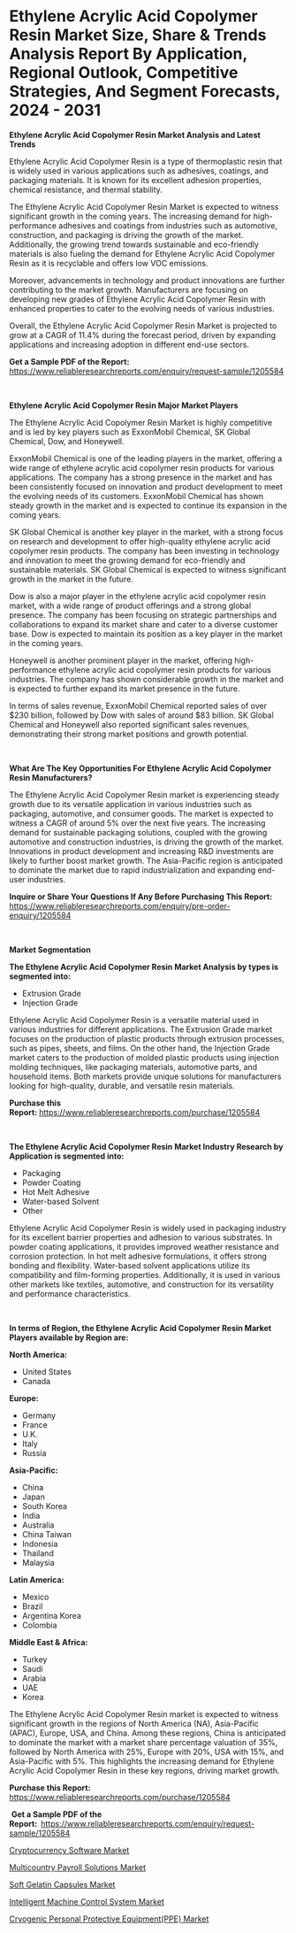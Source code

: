 <p><h1>Ethylene Acrylic Acid Copolymer Resin Market Size, Share & Trends Analysis Report By Application, Regional Outlook, Competitive Strategies, And Segment Forecasts, 2024 - 2031</h1></p><p><strong>Ethylene Acrylic Acid Copolymer Resin Market Analysis and Latest Trends</strong></p>
<p><p>Ethylene Acrylic Acid Copolymer Resin is a type of thermoplastic resin that is widely used in various applications such as adhesives, coatings, and packaging materials. It is known for its excellent adhesion properties, chemical resistance, and thermal stability.</p><p>The Ethylene Acrylic Acid Copolymer Resin Market is expected to witness significant growth in the coming years. The increasing demand for high-performance adhesives and coatings from industries such as automotive, construction, and packaging is driving the growth of the market. Additionally, the growing trend towards sustainable and eco-friendly materials is also fueling the demand for Ethylene Acrylic Acid Copolymer Resin as it is recyclable and offers low VOC emissions.</p><p>Moreover, advancements in technology and product innovations are further contributing to the market growth. Manufacturers are focusing on developing new grades of Ethylene Acrylic Acid Copolymer Resin with enhanced properties to cater to the evolving needs of various industries.</p><p>Overall, the Ethylene Acrylic Acid Copolymer Resin Market is projected to grow at a CAGR of 11.4% during the forecast period, driven by expanding applications and increasing adoption in different end-use sectors.</p></p>
<p><strong>Get a Sample PDF of the Report:&nbsp;</strong> <a href="https://www.reliableresearchreports.com/enquiry/request-sample/1205584">https://www.reliableresearchreports.com/enquiry/request-sample/1205584</a></p>
<p>&nbsp;</p>
<p><strong>Ethylene Acrylic Acid Copolymer Resin Major Market Players</strong></p>
<p><p>The Ethylene Acrylic Acid Copolymer Resin Market is highly competitive and is led by key players such as ExxonMobil Chemical, SK Global Chemical, Dow, and Honeywell. </p><p>ExxonMobil Chemical is one of the leading players in the market, offering a wide range of ethylene acrylic acid copolymer resin products for various applications. The company has a strong presence in the market and has been consistently focused on innovation and product development to meet the evolving needs of its customers. ExxonMobil Chemical has shown steady growth in the market and is expected to continue its expansion in the coming years.</p><p>SK Global Chemical is another key player in the market, with a strong focus on research and development to offer high-quality ethylene acrylic acid copolymer resin products. The company has been investing in technology and innovation to meet the growing demand for eco-friendly and sustainable materials. SK Global Chemical is expected to witness significant growth in the market in the future.</p><p>Dow is also a major player in the ethylene acrylic acid copolymer resin market, with a wide range of product offerings and a strong global presence. The company has been focusing on strategic partnerships and collaborations to expand its market share and cater to a diverse customer base. Dow is expected to maintain its position as a key player in the market in the coming years.</p><p>Honeywell is another prominent player in the market, offering high-performance ethylene acrylic acid copolymer resin products for various industries. The company has shown considerable growth in the market and is expected to further expand its market presence in the future.</p><p>In terms of sales revenue, ExxonMobil Chemical reported sales of over $230 billion, followed by Dow with sales of around $83 billion. SK Global Chemical and Honeywell also reported significant sales revenues, demonstrating their strong market positions and growth potential.</p></p>
<p>&nbsp;</p>
<p><strong>What Are The Key Opportunities For Ethylene Acrylic Acid Copolymer Resin Manufacturers?</strong></p>
<p><p>The Ethylene Acrylic Acid Copolymer Resin market is experiencing steady growth due to its versatile application in various industries such as packaging, automotive, and consumer goods. The market is expected to witness a CAGR of around 5% over the next five years. The increasing demand for sustainable packaging solutions, coupled with the growing automotive and construction industries, is driving the growth of the market. Innovations in product development and increasing R&D investments are likely to further boost market growth. The Asia-Pacific region is anticipated to dominate the market due to rapid industrialization and expanding end-user industries.</p></p>
<p><strong>Inquire or Share Your Questions If Any Before Purchasing This Report:</strong> <a href="https://www.reliableresearchreports.com/enquiry/pre-order-enquiry/1205584">https://www.reliableresearchreports.com/enquiry/pre-order-enquiry/1205584</a></p>
<p>&nbsp;</p>
<p><strong>Market Segmentation</strong></p>
<p><strong>The Ethylene Acrylic Acid Copolymer Resin Market Analysis by types is segmented into:</strong></p>
<p><ul><li>Extrusion Grade</li><li>Injection Grade</li></ul></p>
<p><p>Ethylene Acrylic Acid Copolymer Resin is a versatile material used in various industries for different applications. The Extrusion Grade market focuses on the production of plastic products through extrusion processes, such as pipes, sheets, and films. On the other hand, the Injection Grade market caters to the production of molded plastic products using injection molding techniques, like packaging materials, automotive parts, and household items. Both markets provide unique solutions for manufacturers looking for high-quality, durable, and versatile resin materials.</p></p>
<p><strong>Purchase this Report:&nbsp;</strong><a href="https://www.reliableresearchreports.com/purchase/1205584">https://www.reliableresearchreports.com/purchase/1205584</a></p>
<p>&nbsp;</p>
<p><strong>The Ethylene Acrylic Acid Copolymer Resin Market Industry Research by Application is segmented into:</strong></p>
<p><ul><li>Packaging</li><li>Powder Coating</li><li>Hot Melt Adhesive</li><li>Water-based Solvent</li><li>Other</li></ul></p>
<p><p>Ethylene Acrylic Acid Copolymer Resin is widely used in packaging industry for its excellent barrier properties and adhesion to various substrates. In powder coating applications, it provides improved weather resistance and corrosion protection. In hot melt adhesive formulations, it offers strong bonding and flexibility. Water-based solvent applications utilize its compatibility and film-forming properties. Additionally, it is used in various other markets like textiles, automotive, and construction for its versatility and performance characteristics.</p></p>
<p>&nbsp;</p>
<p><strong>In terms of Region, the Ethylene Acrylic Acid Copolymer Resin Market Players available by Region are:</strong></p>
<p>
    <p> <strong> North America: </strong>
        <ul>
            <li>United States</li>
            <li>Canada</li>
        </ul>
        </p> 
    <p> <strong> Europe: </strong>
        <ul>
            <li>Germany</li>
            <li>France</li>
            <li>U.K.</li>
            <li>Italy</li>
            <li>Russia</li>
        </ul>
        </p> 
    <p> <strong> Asia-Pacific: </strong>
        <ul>
            <li>China</li>
            <li>Japan</li>
            <li>South Korea</li>
            <li>India</li>
            <li>Australia</li>
            <li>China Taiwan</li>
            <li>Indonesia</li>
            <li>Thailand</li>
            <li>Malaysia</li>
        </ul>
        </p> 
    <p> <strong> Latin America: </strong>
        <ul>
            <li>Mexico</li>
            <li>Brazil</li>
            <li>Argentina Korea</li>
            <li>Colombia</li>
        </ul>
        </p> 
    <p> <strong> Middle East & Africa: </strong>
        <ul>
            <li>Turkey</li>
            <li>Saudi</li>
            <li>Arabia</li>
            <li>UAE</li>
            <li>Korea</li>
        </ul>
    </p>
    </p>
<p><p>The Ethylene Acrylic Acid Copolymer Resin market is expected to witness significant growth in the regions of North America (NA), Asia-Pacific (APAC), Europe, USA, and China. Among these regions, China is anticipated to dominate the market with a market share percentage valuation of 35%, followed by North America with 25%, Europe with 20%, USA with 15%, and Asia-Pacific with 5%. This highlights the increasing demand for Ethylene Acrylic Acid Copolymer Resin in these key regions, driving market growth.</p></p>
<p><strong>Purchase this Report: </strong><a href="https://www.reliableresearchreports.com/purchase/1205584">https://www.reliableresearchreports.com/purchase/1205584</a></p>
<p>&nbsp;<strong>Get a Sample PDF of the Report:&nbsp;&nbsp;</strong><a href="https://www.reliableresearchreports.com/enquiry/request-sample/1205584">https://www.reliableresearchreports.com/enquiry/request-sample/1205584</a></p>
<p><strong></strong></p>
<p><p><a href="https://medium.com/@sarahchavez1995/cryptocurrency-software-market-size-market-outlook-and-market-forecast-2024-to-2031-d51fb0965088">Cryptocurrency Software Market</a></p><p><a href="https://medium.com/@sarahchavez1995/multicountry-payroll-solutions-market-insights-into-market-cagr-market-trends-and-growth-918a4018d838">Multicountry Payroll Solutions Market</a></p><p><a href="https://medium.com/@edwinhayes25/soft-gelatin-capsules-market-research-report-its-history-and-forecast-2024-to-2031-9d4d35b91198">Soft Gelatin Capsules Market</a></p><p><a href="https://github.com/santosh758595/Market-Research-Report-List-3/blob/main/intelligent-machine-control-system-market.md">Intelligent Machine Control System Market</a></p><p><a href="https://github.com/mbisetmhermsr/Market-Research-Report-List-1/blob/main/cryogenic-personal-protective-equipmentppe-market.md">Cryogenic Personal Protective Equipment(PPE) Market</a></p></p>